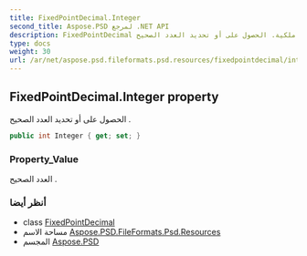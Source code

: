 ```yaml
---
title: FixedPointDecimal.Integer
second_title: Aspose.PSD لمرجع .NET API
description: FixedPointDecimal ملكية. الحصول على أو تحديد العدد الصحيح .
type: docs
weight: 30
url: /ar/net/aspose.psd.fileformats.psd.resources/fixedpointdecimal/integer/
---
```

## FixedPointDecimal.Integer property

الحصول على أو تحديد العدد الصحيح .

```csharp
public int Integer { get; set; }
```

### Property_Value

العدد الصحيح .

### أنظر أيضا

* class [FixedPointDecimal](../)
* مساحة الاسم [Aspose.PSD.FileFormats.Psd.Resources](../../fixedpointdecimal/)
* المجسم [Aspose.PSD](../../../)


